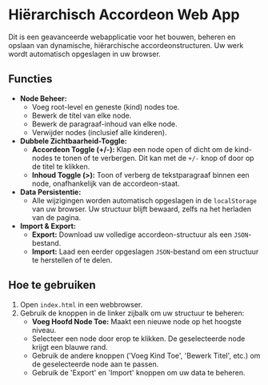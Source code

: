 # Hiërarchisch Accordeon Web App

Dit is een geavanceerde webapplicatie voor het bouwen, beheren en opslaan van dynamische, hiërarchische accordeonstructuren. Uw werk wordt automatisch opgeslagen in uw browser.

## Functies

-   **Node Beheer:**
    -   Voeg root-level en geneste (kind) nodes toe.
    -   Bewerk de titel van elke node.
    -   Bewerk de paragraaf-inhoud van elke node.
    -   Verwijder nodes (inclusief alle kinderen).
-   **Dubbele Zichtbaarheid-Toggle:**
    -   **Accordeon Toggle (+/-):** Klap een node open of dicht om de kind-nodes te tonen of te verbergen. Dit kan met de `+/-` knop of door op de titel te klikken.
    -   **Inhoud Toggle (>):** Toon of verberg de tekstparagraaf binnen een node, onafhankelijk van de accordeon-staat.
-   **Data Persistentie:**
    -   Alle wijzigingen worden automatisch opgeslagen in de `localStorage` van uw browser. Uw structuur blijft bewaard, zelfs na het herladen van de pagina.
-   **Import & Export:**
    -   **Export:** Download uw volledige accordeon-structuur als een `JSON`-bestand.
    -   **Import:** Laad een eerder opgeslagen `JSON`-bestand om een structuur te herstellen of te delen.

## Hoe te gebruiken

1.  Open `index.html` in een webbrowser.
2.  Gebruik de knoppen in de linker zijbalk om uw structuur te beheren:
    -   **Voeg Hoofd Node Toe:** Maakt een nieuwe node op het hoogste niveau.
    -   Selecteer een node door erop te klikken. De geselecteerde node krijgt een blauwe rand.
    -   Gebruik de andere knoppen ('Voeg Kind Toe', 'Bewerk Titel', etc.) om de geselecteerde node aan te passen.
    -   Gebruik de 'Export' en 'Import' knoppen om uw data te beheren.
